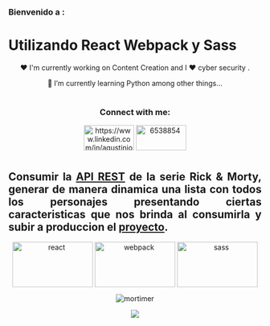 <h3>Bienvenido a :</h3>

<h1 align="justify">Utilizando React Webpack y Sass </h1>

<p align="center">❤ I'm currently working on Content Creation and I ❤ cyber security .</p>
<p align="center">🌱 I’m currently learning Python among other things...</p>

#

<h3 align="center">Connect with me:</h3>
<p align="center">
<a href="https://www.vectorlogo.zone/logos/github/github-ar21.svg" target="blank">
<a href="https://linkedin.com/in/agustinjosew/" target="blank"><img align="center" src="https://www.vectorlogo.zone/logos/linkedin/linkedin-ar21.svg" alt="https://www.linkedin.com/in/agustinjosew/" height="50" width="100" /></a>
<a href="https://stackoverflow.com/users/6538854" target="blank"><img align="center" src="https://www.vectorlogo.zone/logos/stackoverflow/stackoverflow-official.svg" alt="6538854" height="50" width="100" /></a>
</p>

#
<h2 align="justify">Consumir la <a href="https://rickandmortyapi.com/documentation/#rest" target="blank">API REST</a> de la serie Rick & Morty, generar de manera dinamica una lista con todos los personajes presentando ciertas caracteristicas que nos brinda al consumirla y subir a produccion el <a href="https://agustinricardomortimer.netlify.app/" target="blank">proyecto</a>.  </h2>

<p align="center">
<a><img align="center" src="https://www.vectorlogo.zone/logos/reactjs/reactjs-ar21.svg" alt="react" height="90" width="160" /></a>
<a><img align="center" src="https://www.vectorlogo.zone/logos/js_webpack/js_webpack-ar21.svg" alt="webpack" height="90" width="160" /></a>
<a><img align="center" src="https://www.vectorlogo.zone/logos/sass-lang/sass-lang-ar21.svg" alt="sass" height="90" width="160" /></a>
</p>
<p align="center">
<a><img align="center" src="https://media.giphy.com/media/cOKjNdJDbqNCm4n0Jm/giphy-downsized.gif" alt="mortimer"></a>
</p>
<p align="center">
<img align="center" src="https://api.netlify.com/api/v1/badges/0a617b85-0ceb-40ef-8922-5cd42252bf9e/deploy-status"></p>


